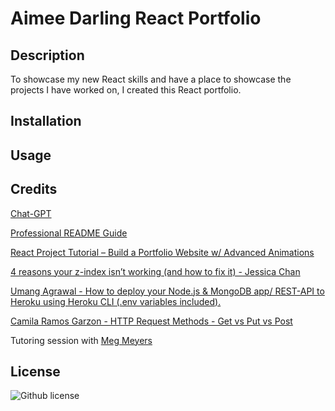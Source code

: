 # Aimee Darling React Portfolio

## Description

To showcase my new React skills and have a place to showcase the projects I have worked on, I created this React portfolio. 

## Installation


## Usage



## Credits

[Chat-GPT](https://chat.openai.com/)

[Professional README Guide](https://coding-boot-camp.github.io/full-stack/github/professional-readme-guide)

[React Project Tutorial – Build a Portfolio Website w/ Advanced Animations](https://www.youtube.com/watch?v=bmpI252DmiI&ab_channel=freeCodeCamp.org)




[4 reasons your z-index isn’t working (and how to fix it) - Jessica Chan](https://www.freecodecamp.org/news/4-reasons-your-z-index-isnt-working-and-how-to-fix-it-coder-coder-6bc05f103e6c/)

[Umang Agrawal - How to deploy your Node.js & MongoDB app/ REST-API to Heroku using Heroku CLI (.env variables included).](https://www.techmanyu.com/how-to-deploy-your-node-js-7678d8fc575f)

[Camila Ramos Garzon - HTTP Request Methods - Get vs Put vs Post](https://www.freecodecamp.org/news/http-request-methods-explained/)

Tutoring session with [Meg Meyers](https://github.com/femke77/)

## License

![Github license](https://img.shields.io/badge/license-MIT-pink.svg)